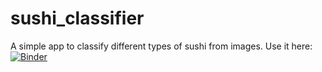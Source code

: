 # sushi_classifier
A simple app to classify different types of sushi from images.
Use it here: [![Binder](https://mybinder.org/badge_logo.svg)](https://mybinder.org/v2/gh/twhelan22/sushi_classifier/HEAD?urlpath=%2Fvoila%2Frender%2Fsushi_app.ipynb)
